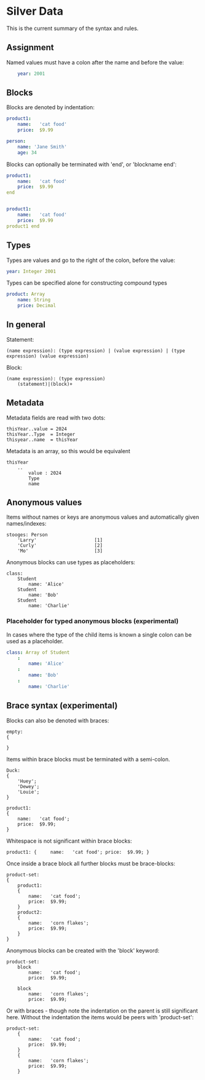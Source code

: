 
Silver Data
===========

This is the current summary of the syntax and rules.


Assignment
----------

Named values must have a colon after the name and before the value:

```yaml
	year: 2001
```


Blocks
------

Blocks are denoted by indentation:

```yaml
product1:
	name:	'cat food'
	price:	$9.99

person:
	name: 'Jane Smith'
	age: 34
```

Blocks can optionally be terminated with 'end', or 'blockname end':

```yaml
product1:
	name:	'cat food'
	price:	$9.99
end


product1:
	name:	'cat food'
	price:	$9.99
product1 end
```


Types
-----

Types are values and go to the right of the colon, before the value:

```yaml
year: Integer 2001
```

Types can be specified alone for constructing compound types

```yaml
product: Array
	name: String
	price: Decimal
```

In general
----------

Statement:
```
(name expression): (type expression) | (value expression) | (type expression) (value expression)
```

Block:
```
(name expression): (type expression)
	(statement)|(block)+
```


Metadata
--------

Metadata fields are read with two dots:

	thisYear..value = 2024
	thisYear..Type	= Integer
	thisyear..name	= thisYear


Metadata is an array, so this would be equivalent

	thisYear
		..
			value : 2024
			Type
			name



Anonymous values
----------------

Items without names or keys are anonymous values and automatically given names/indexes:

	stooges: Person
		'Larry'						[1]
		'Curly'						[2]
		'Mo'						[3]


Anonymous blocks can use types as placeholders:

	class:
		Student
			name: 'Alice'
		Student
			name: 'Bob'
		Student
			name: 'Charlie'

### Placeholder for typed anonymous blocks (experimental)

In cases where the type of the child items is known a single colon can be used as a placeholder.

```yaml
class: Array of Student
	:
		name: 'Alice'
	:
		name: 'Bob'
	:
		name: 'Charlie'
```

Brace syntax (experimental)
---------------------------

Blocks can also be denoted with braces:

	empty:
	{

	}

Items within brace blocks must be terminated with a semi-colon.

	Duck:
	{
		'Huey';
		'Dewey';
		'Louie';
	}

	product1:
	{
		name:	'cat food';
		price:	$9.99;
	}


Whitespace is not significant within brace blocks:

	product1: { 	name:	'cat food'; price:	$9.99; }


Once inside a brace block all further blocks must be brace-blocks:

	product-set:
	{
		product1:
		{
			name:	'cat food';
			price:	$9.99;
		}
		product2:
		{
			name:	'corn flakes';
			price:	$9.99;
		}
	}


Anonymous blocks can be created with the 'block' keyword:

	product-set:
		block
			name:	'cat food';
			price:	$9.99;

		block
			name:	'corn flakes';
			price:	$9.99;

Or with braces - though note the indentation on the parent is still significant here. Without the indentation the items would be peers with 'product-set':

	product-set:
		{
			name:	'cat food';
			price:	$9.99;
		}
		{
			name:	'corn flakes';
			price:	$9.99;
		}
